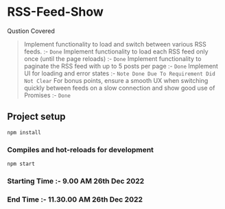 # RSS-Feed-Show

Qustion Covered 
>Implement functionality to load and switch between various RSS feeds. :- `Done`
>Implement functionality to load each RSS feed only once (until the page reloads) :- `Done`
>Implement functionality to paginate the RSS feed with up to 5 posts per page :- `Done`
>Implement UI for loading and error states :- `Note Done Due To Requirement Did Not Clear`
>For bonus points, ensure a smooth UX when switching quickly between feeds on a slow connection and show good use of Promises :- `Done`





## Project setup
```
npm install
```

### Compiles and hot-reloads for development
```
npm start
```

### Starting Time :- 9.00 AM 26th Dec 2022
### End Time :- 11.30.00 AM 26th Dec 2022
